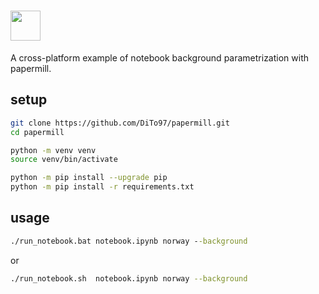 # <a href="https://github.com/nteract/papermill"><img src="https://media.githubusercontent.com/media/nteract/logos/master/nteract_papermill/exports/images/png/papermill_logo_wide.png" height="48px" /></a>

A cross-platform example of notebook background parametrization with papermill.

## setup

```sh
git clone https://github.com/DiTo97/papermill.git
cd papermill
```

```sh
python -m venv venv
source venv/bin/activate
```

```sh
python -m pip install --upgrade pip
python -m pip install -r requirements.txt
```

## usage

```cmd
./run_notebook.bat notebook.ipynb norway --background
```

or

```sh
./run_notebook.sh  notebook.ipynb norway --background
```
